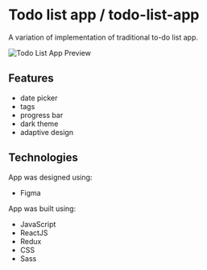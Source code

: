 # Todo list app / todo-list-app

A variation of implementation of traditional to-do list app.

![Todo List App Preview](https://user-images.githubusercontent.com/53754381/200198517-1d6c9cb7-10f5-4eac-86fa-a68c528e6cdb.gif)

## Features
* date picker
* tags
* progress bar
* dark theme
* adaptive design

## Technologies
App was designed using:
* Figma

App was built using:
* JavaScript
* ReactJS
* Redux
* CSS
* Sass
